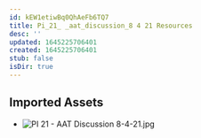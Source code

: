 ```yaml
---
id: kEW1etiwBq0QhAeFb6TQ7
title: Pi_21_ _aat_discussion_8 4 21 Resources
desc: ''
updated: 1645225706401
created: 1645225706401
stub: false
isDir: true
---
```

## Imported Assets
- ![PI 21 - AAT Discussion 8-4-21.jpg](/assets/pi-21---aat-discussion-8-4-21.jpg)
